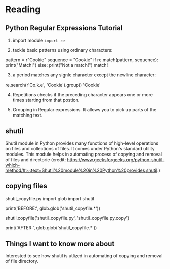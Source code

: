# Reading

## Python Regular Expressions Tutorial

1. import module `import re`

2. tackle basic patterns using ordinary characters:

 pattern = r"Cookie"
sequence = "Cookie"
if re.match(pattern, sequence):
    print("Match!")
else: print("Not a match!")
match!

3. a period matches any signle character except the newline character:

re.search(r'Co.k.e', 'Cookie').group()
'Cookie'

4. Repetitions checks if the preceding character appears one or more times starting from that postion.

5. Grouping in Regular expressions. It allows you to pick up parts of the matching text. 

## shutil

Shutil module in Python provides many functions of high-level operations on files and collections of files. It comes under Python's standard utility modules. This module helps in automating process of copying and removal of files and directorie
(credit: https://www.geeksforgeeks.org/python-shutil-which-method/#:~:text=Shutil%20module%20in%20Python%20provides,shutil.)

## copying files

shutil_copyfile.py
import glob
import shutil

print('BEFORE:', glob.glob('shutil_copyfile.*'))

shutil.copyfile('shutil_copyfile.py', 'shutil_copyfile.py.copy')

print('AFTER:', glob.glob('shutil_copyfile.*'))

## Things I want to know more about

Interested to see how shutil is utlized in automating of copying and removal of file directory.
